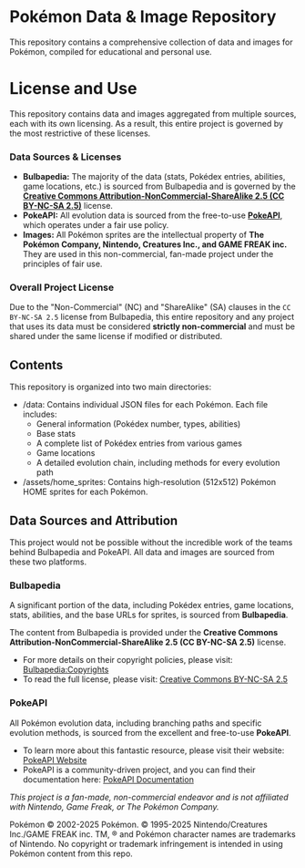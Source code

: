 # **Pokémon Data & Image Repository**

This repository contains a comprehensive collection of data and images for Pokémon, compiled for educational and personal use.

# License and Use

This repository contains data and images aggregated from multiple sources, each with its own licensing. As a result, this entire project is governed by the most restrictive of these licenses.

### Data Sources & Licenses

* **Bulbapedia:** The majority of the data (stats, Pokédex entries, abilities, game locations, etc.) is sourced from Bulbapedia and is governed by the **[Creative Commons Attribution-NonCommercial-ShareAlike 2.5 (CC BY-NC-SA 2.5)](https://creativecommons.org/licenses/by-nc-sa/2.5/)** license.
* **PokeAPI:** All evolution data is sourced from the free-to-use **[PokeAPI](https://pokeapi.co/)**, which operates under a fair use policy.
* **Images:** All Pokémon sprites are the intellectual property of **The Pokémon Company, Nintendo, Creatures Inc., and GAME FREAK inc.** They are used in this non-commercial, fan-made project under the principles of fair use.

### Overall Project License

Due to the "Non-Commercial" (NC) and "ShareAlike" (SA) clauses in the `CC BY-NC-SA 2.5` license from Bulbapedia, this entire repository and any project that uses its data must be considered **strictly non-commercial** and must be shared under the same license if modified or distributed.

## **Contents**

This repository is organized into two main directories:

* /data: Contains individual JSON files for each Pokémon. Each file includes:  
  * General information (Pokédex number, types, abilities)  
  * Base stats  
  * A complete list of Pokédex entries from various games  
  * Game locations  
  * A detailed evolution chain, including methods for every evolution path  
* /assets/home_sprites: Contains high-resolution (512x512) Pokémon HOME sprites for each Pokémon.

## **Data Sources and Attribution**

This project would not be possible without the incredible work of the teams behind Bulbapedia and PokeAPI. All data and images are sourced from these two platforms.

### **Bulbapedia**

A significant portion of the data, including Pokédex entries, game locations, stats, abilities, and the base URLs for sprites, is sourced from **Bulbapedia**.

The content from Bulbapedia is provided under the **Creative Commons Attribution-NonCommercial-ShareAlike 2.5 (CC BY-NC-SA 2.5)** license.

* For more details on their copyright policies, please visit: [Bulbapedia:Copyrights](https://bulbapedia.bulbagarden.net/wiki/Bulbapedia:Copyrights)  
* To read the full license, please visit: [Creative Commons BY-NC-SA 2.5](https://creativecommons.org/licenses/by-nc-sa/2.5/)

### **PokeAPI**

All Pokémon evolution data, including branching paths and specific evolution methods, is sourced from the excellent and free-to-use **PokeAPI**.

* To learn more about this fantastic resource, please visit their website: [PokeAPI Website](https://pokeapi.co/)  
* PokeAPI is a community-driven project, and you can find their documentation here: [PokeAPI Documentation](https://pokeapi.co/docs/v2)

*This project is a fan-made, non-commercial endeavor and is not affiliated with Nintendo, Game Freak, or The Pokémon Company.*

Pokémon © 2002-2025 Pokémon. © 1995-2025 Nintendo/Creatures Inc./GAME FREAK inc. TM, ® and Pokémon character names are trademarks of Nintendo.
No copyright or trademark infringement is intended in using Pokémon content from this repo.
